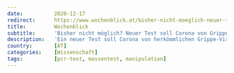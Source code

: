 ```yaml
---
date:          2020-12-17
redirect:      https://www.wochenblick.at/bisher-nicht-moeglich-neuer-test-soll-corona-von-grippe-unterscheiden/
title:         Wochenblick
subtitle:      'Bisher nicht möglich? Neuer Test soll Corona von Grippe unterscheiden'
description:   'Ein neuer Test soll Corona von herkömmlichen Grippe-Viren unterscheiden. War das bisher denn nicht möglich?'
country:       [AT]
categories:    [Wissenschaft]
tags:          [pcr-test, massentest, manipulation]
---
```

